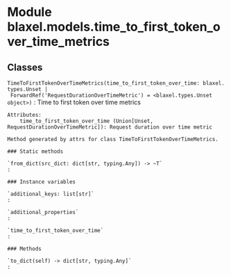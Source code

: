 Module blaxel.models.time_to_first_token_over_time_metrics
==========================================================

Classes
-------

`TimeToFirstTokenOverTimeMetrics(time_to_first_token_over_time: blaxel.types.Unset | ForwardRef('RequestDurationOverTimeMetric') = <blaxel.types.Unset object>)`
:   Time to first token over time metrics
    
    Attributes:
        time_to_first_token_over_time (Union[Unset, RequestDurationOverTimeMetric]): Request duration over time metric
    
    Method generated by attrs for class TimeToFirstTokenOverTimeMetrics.

    ### Static methods

    `from_dict(src_dict: dict[str, typing.Any]) ‑> ~T`
    :

    ### Instance variables

    `additional_keys: list[str]`
    :

    `additional_properties`
    :

    `time_to_first_token_over_time`
    :

    ### Methods

    `to_dict(self) ‑> dict[str, typing.Any]`
    :